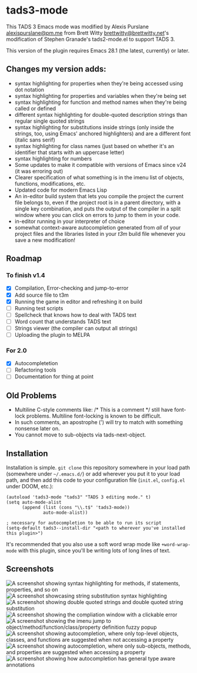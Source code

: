 # tads3-mode

This TADS 3 Emacs mode was modified by Alexis Purslane <alexispurslane@pm.me>
from Brett Witty <brettwitty@brettwitty.net>'s modification of Stephen Granade's
tads2-mode.el to support TADS 3.

This version of the plugin requires Emacs 28.1 (the latest, currently) or later.

## Changes my version adds:

- syntax highlighting for properties when they're being accessed using dot
  notation
- syntax highlighting for properties and variables when they're being set
- syntax highlighting for function and method names when they're being called or
  defined
- different syntax highlighting for double-quoted description strings than
  regular single quoted strings
- syntax highlighting for substitutions inside strings (only inside the strings,
  too, using Emacs' anchored highlighters) and are a different font (italic sans
  serif)
- syntax highlighting for class names (just based on whether it's an identifier
  that starts with an uppercase letter)
- syntax highlighting for numbers
- Some updates to make it compatible with versions of Emacs since v24 (it was
  erroring out)
- Clearer specification of what something is in the imenu list of objects,
  functions, modifications, etc.
- Updated code for modern Emacs Lisp
- An in-editor build system that lets you compile the project the current file
  belongs to, even if the project root is in a parent directory, with a single
  key combination, and puts the output of the compiler in a split window where
  you can click on errors to jump to them in your code.
- in-editor running in your interpreter of choice
- somewhat context-aware autocompletion generated from *all* of your project
  files and the libraries listed in your *t3m* build file whenever you save a
  new modification!

## Roadmap

### To finish v1.4
- [x] Compilation, Error-checking and jump-to-error
- [x] Add source file to t3m
- [x] Running the game in editor and refreshing it on build
- [ ] Running test scripts
- [ ] Spellcheck that knows how to deal with TADS text
- [ ] Word count that understands TADS text
- [ ] Strings viewer (the compiler can output all strings)
- [ ] Uploading the plugin to MELPA

### For 2.0

- [x] Autocompletetion
- [ ] Refactoring tools
- [ ] Documentation for thing at point

## Old Problems
- Multiline C-style comments like:
   /* This
      is
      a comment */
still have font-lock problems. Multiline font-locking is known to
be difficult.
- In such comments, an apostrophe (') will try to match with
something nonsense later on.
- You cannot move to sub-objects via tads-next-object.

## Installation

Installation is simple. `git clone` this repository somewhere in your load path
(somewhere under `~/.emacs.d/`) or add wherever you put it to your load path,
and then add this code to your configuration file (`init.el`, `config.el` under
DOOM, etc.):

```emacs-lisp
(autoload 'tads3-mode "tads3" "TADS 3 editing mode." t)
(setq auto-mode-alist
      (append (list (cons "\\.t$" 'tads3-mode))
              auto-mode-alist))
              
; necessary for autocompletion to be able to run its script
(setq-default tads3--install-dir "<path to wherever you've installed this plugin>")
```

It's recommended that you also use a soft word wrap mode like `+word-wrap-mode`
with this plugin, since you'll be writing lots of long lines of text.

## Screenshots

![A screenshot showing syntax highlighting for methods, if statements, properties, and so on](./screenshot1.png)
![A screenshot showcasing string substitution syntax highlighting](./screenshot2.png)
![A screenshot showing double quoted strings and double quoted string substitution](./screenshot3.png)
![A screenshot showing the compliation window with a clickable error](./screenshot4.png)
![A screenshot showing the imenu jump to object/method/function/class/property definition fuzzy popup](./screenshot5.png)
![A screenshot showing autocompletion, where only top-level objects, classes, and functions are suggested when not accessing a property](./screenshot6.png)
![A screenshot showing autocompletion, where only sub-objects, methods, and properties are suggested when accessing a property](./screenshot7.png)
![A screenshot showing how autocompletion has general type aware annotations](./screenshot8.png)

